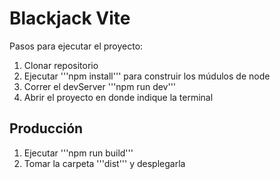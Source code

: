 # Blackjack Vite

Pasos para ejecutar el proyecto:

1. Clonar repositorio
2. Ejecutar '''npm install''' para construir los múdulos de node
3. Correr el devServer '''npm run dev'''
4. Abrir el proyecto en donde indique la terminal

## Producción

1. Ejecutar '''npm run build'''
2. Tomar la carpeta '''dist''' y desplegarla